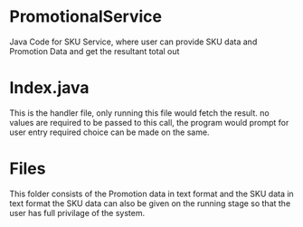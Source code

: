 # PromotionalService
Java Code for SKU Service, where user can provide SKU data and Promotion Data and get the resultant total out

# Index.java
  This is the handler file, only running this file would fetch the result.
  no values are required to be passed to this call, the program would prompt for user entry
  required choice can be made on the same.

# Files
  This folder consists of the Promotion data in text format and the SKU data in text format
  the SKU data can also be given on the running stage so that the user has full privilage of the system.

